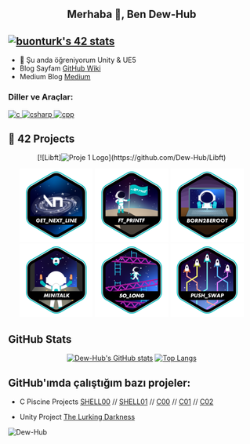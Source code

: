 <h2 align="center">Merhaba 👋, Ben Dew-Hub</h2>

[![buonturk's 42 stats](https://badge.mediaplus.ma/darkblue/buonturk)](https://github.com/oakoudad/badge42)
---

- 🌱 Şu anda öğreniyorum Unity & UE5
- Blog Sayfam [GitHub Wiki](https://github.com/Dew-Hub/Dew-Hub.github.io/wiki)
- Medium Blog [Medium](https://Dew-Hub.medium.com/)

<h3 align="left">Diller ve Araçlar:</h3>
<p align="left">
  <a href="https://en.wikipedia.org/wiki/C_(programming_language)" target="_blank"> <img src="https://img.icons8.com/color/48/000000/c-programming.png" alt="c" width="40" height="40"/> </a>
  <a href="https://docs.microsoft.com/en-us/dotnet/csharp/" target="_blank"> <img src="https://img.icons8.com/color/48/000000/c-sharp-logo-2.png" alt="csharp" width="40" height="40"/> </a>
  <a href="https://en.wikipedia.org/wiki/C%2B%2B" target="_blank"> <img src="https://img.icons8.com/color/48/000000/c-plus-plus-logo.png" alt="cpp" width="40" height="40"/> </a>
</p>

## 🚀 42 Projects

<div align="center">
    [![Libft]<img src="(https://github.com/Dew-Hub/Dew-Hub/blob/master/42_badges/libfte.png)" alt="Proje 1 Logo" width="90"/>](https://github.com/Dew-Hub/Libft)

  
  [![GNL](https://github.com/Dew-Hub/Dew-Hub/blob/master/42_badges/get_next_linee.png)](https://github.com/Dew-Hub/Get_next_line)
  [![PRINTF](https://github.com/Dew-Hub/Dew-Hub/blob/master/42_badges/ft_printfe.png)](https://github.com/Dew-Hub/ft_printf)
  [![Born2BeRoot](https://github.com/Dew-Hub/Dew-Hub/blob/master/42_badges/born2beroote.png)](https://github.com/Dew-Hub/Born42beroot)
  [![Minitalk](https://github.com/Dew-Hub/Dew-Hub/blob/master/42_badges/minitalke.png)](https://github.com/Dew-Hub/Minitalk)
  [![So_long](https://github.com/Dew-Hub/Dew-Hub/blob/master/42_badges/so_longe.png)](https://github.com/Dew-Hub/So_Long)
  [![Push_swap](https://github.com/Dew-Hub/Dew-Hub/blob/master/42_badges/push_swape.png)](https://github.com/Dew-Hub/Push_Swap)
</div>

## GitHub Stats

<div align="center">
  
  [![Dew-Hub's GitHub stats](https://github-readme-stats.vercel.app/api?username=Dew-Hub&theme=algolia&show_icons=true)](https://github.com/Dew-Hub)
  [![Top Langs](https://github-readme-stats.vercel.app/api/top-langs?username=Dew-Hub&hide=html,scss,stylus,blade,jupyter%20notebook,python,css,shell,batchfile,dockerfile,typescript&theme=algolia&show_icons=true)](https://github.com/Dew-Hub)
</div>

<h2 align="left">GitHub'ımda çalıştığım bazı projeler:</h2>

- C Piscine Projects [SHELL00](https://github.com/Dew-Hub/42-piscine/tree/main/Shell00) // [SHELL01](https://github.com/Dew-Hub/42-piscine/tree/main/Shell01) // [C00](https://github.com/Dew-Hub/42-piscine/tree/main/C00) // [C01](https://github.com/Dew-Hub/42-piscine/tree/main/C01) // [C02](https://github.com/Dew-Hub/42-piscine/tree/main/C02)

- Unity Project [The Lurking Darkness](https://github.com/Dew-Hub/The-Lurking-Darkness)

<p align="left"> <img src="https://komarev.com/ghpvc/?username=Dew-Hub&label=Profil%20Ziyaretçileri&color=0e75b6&style=flat" alt="Dew-Hub" /> </p>

